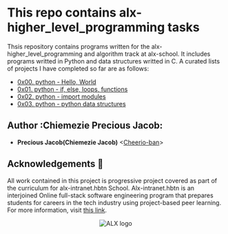 # This repo contains alx-higher_level_programming tasks

Thsis repository contains programs written for the alx-higher_level_programming and algorithm track at alx-school. It includes programs writted in Python and data structures writted in C. A curated lists of projects I have completed so far are as follows:

* [0x00. python - Hello, World](./0x00-python-hello_world)
* [0x01. python - if, else, loops, functions](./0x01-python-if_else_loops_functions)
* [0x02. python - import modules](./0x02-python-import_modules)
* [0x03. python - python data structures](./0x03-python-data_structures)


## Author :Chiemezie Precious Jacob:

* __Precious Jacob(Chiemezie Jacob)__ <[Cheerio-ban](https://github.com/Cheerio-ban)>

## Acknowledgements :pray:

All work contained in this project is progressive project covered  as part of the curriculum for
alx-intranet.hbtn School. Alx-intranet.hbtn is an interjoined Online  full-stack software engineering program that prepares students for careers in the tech industry
using project-based peer learning. For more information, visit
[this link](https://www.alxafrica.com/).

<p align="center">
  <img
    src="https://lh3.googleusercontent.com/vH1HTHhq7BIEuhIDuEc2Wrc2LgZigsJEWDR56ALuDFRZv9-jqCgHNHuBHIB-fLrrbwp7tJ8b7qeIJo0VtHUh=s0"
    alt="ALX logo">
</p>

